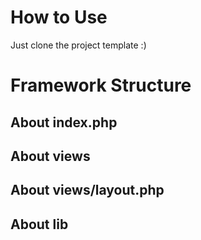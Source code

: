 How to Use
==========

Just clone the project template :)

Framework Structure
===================

About index.php
---------------

About views
-----------

About views/layout.php
----------------------

About lib
---------
